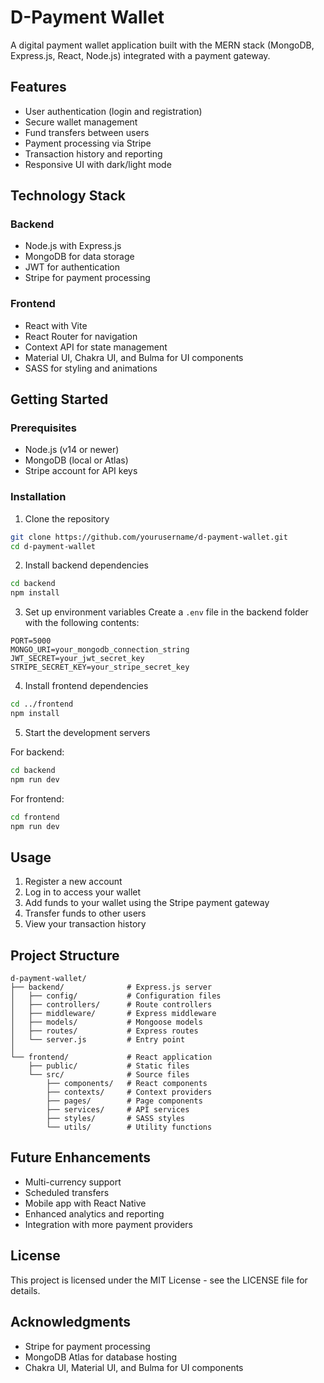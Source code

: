 # D-Payment Wallet

A digital payment wallet application built with the MERN stack (MongoDB, Express.js, React, Node.js) integrated with a payment gateway.

## Features

- User authentication (login and registration)
- Secure wallet management
- Fund transfers between users
- Payment processing via Stripe
- Transaction history and reporting
- Responsive UI with dark/light mode

## Technology Stack

### Backend
- Node.js with Express.js
- MongoDB for data storage
- JWT for authentication
- Stripe for payment processing

### Frontend
- React with Vite
- React Router for navigation
- Context API for state management
- Material UI, Chakra UI, and Bulma for UI components
- SASS for styling and animations

## Getting Started

### Prerequisites
- Node.js (v14 or newer)
- MongoDB (local or Atlas)
- Stripe account for API keys

### Installation

1. Clone the repository
```bash
git clone https://github.com/yourusername/d-payment-wallet.git
cd d-payment-wallet
```

2. Install backend dependencies
```bash
cd backend
npm install
```

3. Set up environment variables
Create a `.env` file in the backend folder with the following contents:
```
PORT=5000
MONGO_URI=your_mongodb_connection_string
JWT_SECRET=your_jwt_secret_key
STRIPE_SECRET_KEY=your_stripe_secret_key
```

4. Install frontend dependencies
```bash
cd ../frontend
npm install
```

5. Start the development servers

For backend:
```bash
cd backend
npm run dev
```

For frontend:
```bash
cd frontend
npm run dev
```

## Usage

1. Register a new account
2. Log in to access your wallet
3. Add funds to your wallet using the Stripe payment gateway
4. Transfer funds to other users
5. View your transaction history

## Project Structure

```
d-payment-wallet/
├── backend/              # Express.js server
│   ├── config/           # Configuration files
│   ├── controllers/      # Route controllers
│   ├── middleware/       # Express middleware
│   ├── models/           # Mongoose models
│   ├── routes/           # Express routes
│   └── server.js         # Entry point
│
└── frontend/             # React application
    ├── public/           # Static files
    └── src/              # Source files
        ├── components/   # React components
        ├── contexts/     # Context providers
        ├── pages/        # Page components
        ├── services/     # API services
        ├── styles/       # SASS styles
        └── utils/        # Utility functions
```

## Future Enhancements

- Multi-currency support
- Scheduled transfers
- Mobile app with React Native
- Enhanced analytics and reporting
- Integration with more payment providers

## License

This project is licensed under the MIT License - see the LICENSE file for details.

## Acknowledgments

- Stripe for payment processing
- MongoDB Atlas for database hosting
- Chakra UI, Material UI, and Bulma for UI components 